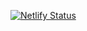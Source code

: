 [![Netlify Status](https://api.netlify.com/api/v1/badges/3bf5d88a-1267-4a42-a45f-c81190cf8f57/deploy-status)](https://app.netlify.com/sites/omarahmed/deploys)